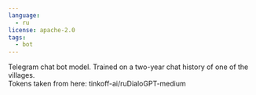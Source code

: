 ```yaml
---
language: 
  - ru
license: apache-2.0
tags:
  - bot
---
```

Telegram chat bot model. Trained on a two-year chat history of one of the villages.<br>
Tokens taken from here: tinkoff-ai/ruDialoGPT-medium


